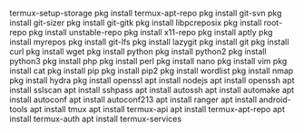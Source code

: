 



termux-setup-storage
pkg install termux-apt-repo
pkg install git-svn
pkg install git-sizer
pkg install git-gitk
pkg install libpcreposix
pkg install root-repo
pkg install unstable-repo
pkg install x11-repo
pkg  install aptly
pkg  install myrepos
pkg  install git-lfs
pkg  install lazygit
pkg install git
pkg install curl
pkg install wget
pkg install python
pkg install python2
pkg install python3
pkg install php
pkg install perl
pkg install nano
pkg install vim
pkg install cat
pkg install pip
pkg install pip2
pkg install wordlist
pkg install nmap
pkg install hydra
pkg install openssl
apt install nodejs
apt install openssh
apt install sslscan
apt install sshpass
apt install autossh
apt install automake
apt install autoconf
apt install autoconf213
apt install ranger
apt install android-tools
apt install tmux
apt install termux-api
apt install termux-apt-repo
apt install termux-auth
apt install termux-services

